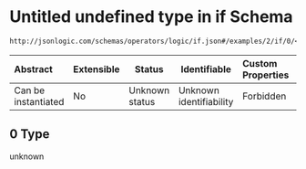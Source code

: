 # Untitled undefined type in if Schema

```txt
http://jsonlogic.com/schemas/operators/logic/if.json#/examples/2/if/0/</0
```




| Abstract            | Extensible | Status         | Identifiable            | Custom Properties | Additional Properties | Access Restrictions | Defined In                                                  |
| :------------------ | ---------- | -------------- | ----------------------- | :---------------- | --------------------- | ------------------- | ----------------------------------------------------------- |
| Can be instantiated | No         | Unknown status | Unknown identifiability | Forbidden         | Allowed               | none                | [if.json\*](operators/logic/if.json "open original schema") |

## 0 Type

unknown
